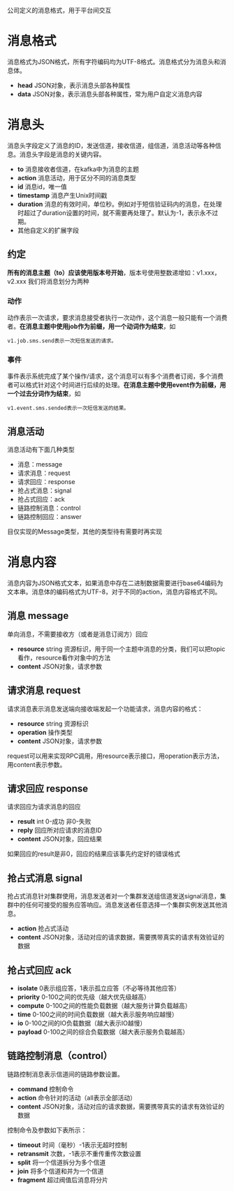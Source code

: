公司定义的消息格式，用于平台间交互

# 消息格式
消息格式为JSON格式，所有字符编码均为UTF-8格式。消息格式分为消息头和消息体。

- **head** JSON对象，表示消息头部各种属性
- **data** JSON对象，表示消息头部各种属性，常为用户自定义消息内容

# 消息头
消息头字段定义了消息的ID，发送信道，接收信道，组信道，消息活动等各种信息。消息头字段是消息的关键内容。

- **to** 消息接收者信道，在kafka中为消息的主题 
- **action** 消息活动，用于区分不同的消息类型
- **id** 消息id，唯一值
- **timestamp** 消息产生Unix时间戳
- **duration** 消息的有效时间，单位秒。例如对于短信验证码内的消息，在处理时超过了duration设置的时间，就不需要再处理了。默认为-1，表示永不过期。
- 其他自定义的扩展字段

## 约定
**所有的消息主题（to）应该使用版本号开始**，版本号使用整数递增如：v1.xxx，v2.xxx
我们将消息划分为两种
### 动作
动作表示一次请求，要求消息接受者执行一次动作，这个消息一般只能有一个消费者。**在消息主题中使用job作为前缀，用一个动词作为结束**，如

	v1.job.sms.send表示一次短信发送的请求。

### 事件
事件表示系统完成了某个操作/请求，这个消息可以有多个消费者订阅，多个消费者可以格式针对这个时间进行后续的处理。**在消息主题中使用event作为前缀，用一个过去分词作为结束**，如

	v1.event.sms.sended表示一次短信发送的结果。


## 消息活动
消息活动有下面几种类型

- 消息：message
- 请求消息：request
- 请求回应：response
- 抢占式消息：signal
- 抢占式回应：ack
- 链路控制消息：control
- 链路控制回应：answer

目仅实现的Message类型，其他的类型待有需要时再实现
# 消息内容
消息内容为JSON格式文本，如果消息中存在二进制数据需要进行base64编码为文本串。消息体的编码格式为UTF-8，对于不同的action，消息内容格式不同。

## 消息 message
单向消息，不需要接收方（或者是消息订阅方）回应

- **resource** string 资源标识，用于同一个主题中消息的分类，我们可以把topic看作，resource看作对象中的方法
- **content** JSON对象，请求参数

## 请求消息 request
请求消息表示消息发送端向接收端发起一个功能请求，消息内容的格式：

- **resource** string 资源标识
- **operation** 操作类型
- **content** JSON对象，请求参数

request可以用来实现RPC调用，用resource表示接口，用operation表示方法，用content表示参数。

## 请求回应 response
请求回应为请求消息的回应

- **result** int 0-成功 非0-失败
- **reply** 回应所对应请求的消息ID
- **content** JSON对象，回应结果

如果回应的result是非0，回应的结果应该事先约定好的错误格式

## 抢占式消息 signal

抢占式消息针对集群使用，消息发送者对一个集群发送组信道发送signal消息，集群中的任何可接受的服务应答响应。消息发送者任意选择一个集群实例发送其他消息。

- **action** 抢占式活动
- **content** JSON对象，活动对应的请求数据，需要携带真实的请求有效验证的数据

## 抢占式回应 ack

- **isolate** 0表示组应答，1表示孤立应答（不必等待其他应答）
- **priority** 0-100之间的优先级（越大优先级越高）
- **compute** 0-100之间的性能负载数据（越大服务计算负载越高）
- **time** 0-100之间的时间负载数据（越大表示服务响应越慢）
- **io** 0-100之间的IO负载数据（越大表示IO越慢）
- **payload** 0-100之间的综合负载数据（越大表示服务负载越高）

## 链路控制消息（control）
链路控制消息表示信道间的链路参数设置。
- **command** 控制命令
- **action** 命令针对的活动（all表示全部活动）
- **content** JSON对象，活动对应的请求数据，需要携带真实的请求有效验证的数据

控制命令及参数如下表所示：
-  **timeout** 时间（毫秒）-1表示无超时控制
-  **retransmit** 次数，-1表示不重传重传次数设置
-  **split** 将一个信道拆分为多个信道
-  **join** 将多个信道和并为一个信道
-  **fragment** 超过阀值后消息将分片  

